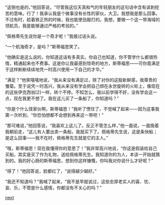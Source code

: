 
“这倒也是的，”他回答说，“尽管我这位天真和气的年轻朋友的这句话中含有讽刺挖苦的意味。行了！我承认我是个做事没有长性的家伙，大卫。我想我是那么回事。不过有时，趁着铁正热的时候，我也能使劲敲打的。我想，要做一个这一带海域的领航员，我是能够通过严格的考验的。”

“佩格蒂先生说你是一个奇才呢！”我接过话头说。

“一个航海奇才，是吗？”斯蒂福思笑了。

“他确实是这么说的，你知道这话有多真实。你自己也知道，你不管学什么都很热情，精通起来也不费事。这是你让我最感到惊奇的地方，斯蒂福思——可你竟满足于这样断断续续地凭一时高兴使用一下自己的才华。”

“满足？”他笑嘻嘻地说，“我从来没有满足过，除了对你的这股新鲜感，我尊贵的雏菊。至于说凭一时高兴，我从来没有学会把自己绑在永世旋转的火轮上，像现在的这些伊克西翁[2]一样，转个不停。不知怎么，我以前学得不好，没有学会这一点，现在我更不想了。我在这儿买了一条船了，你知道吗？”

“你是个什么怪家伙啊，斯蒂福思！”我听了愣住了，不觉喊了起来——因为这事我第一次听到，“你恐怕想都不会想到再来这一带吧！”

“那可难说，”他回答说，“我喜欢上这儿了。反正不管怎么样，”他一面说，一面挽着我朝前走，“这儿有人要出卖一条船，我就买下了。佩格蒂先生说，这是条快船；是这么回事——我不在时，佩格蒂先生就是它的主人。”

“哦，斯蒂福思！现在我懂得你的意思了！”我非常高兴地说，“你这是假装给自己买船，其实是买了作为礼物，送给佩格蒂先生。我知道你的为人，本该一开始就猜到的。我的好心肠的斯蒂福思，想到你这样慷慨，你叫我对你说什么才好呢？”

“得了！”他回答说，脸都红了，“说得越少越好。”

“我还不知道吗？”我喊了起来，“我不是早就说过，这些忠厚老实人的喜、忧、哀、乐，不管是什么感情，你都没有不关心的吗？”

[next](page290)